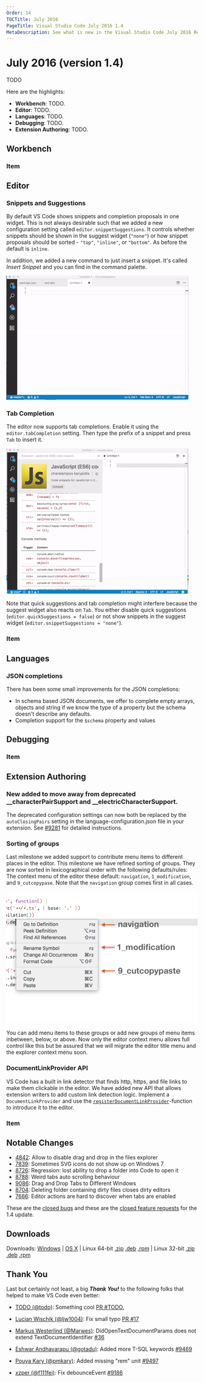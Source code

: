 ```yaml
---
Order: 14
TOCTitle: July 2016
PageTitle: Visual Studio Code July 2016 1.4
MetaDescription: See what is new in the Visual Studio Code July 2016 Release (1.4)
---
```


# July 2016 (version 1.4)

TODO 

Here are the highlights:

* **Workbench**: TODO.
* **Editor**: TODO.
* **Languages**: TODO.
* **Debugging**: TODO.
* **Extension Authoring**: TODO.

## Workbench

### Item

## Editor

### Snippets and Suggestions

By default VS Code shows snippets and completion proposals in one widget. This is not always desirable such that we added a new configuration setting called `editor.snippetSuggestions`. It controls whether snippets should be shown in the suggest widget (`"none"`) or how snippet proposals should be sorted - `"top"`, `"inline"`, or `"bottom"`. As before the default is `inline`. 

In addition, we added a new command to just insert a snippet. It's called _Insert Snippet_ and you can find in the command palette. 

![snippet insert](images/July_2016/insertSnippet.gif)


### Tab Completion

The editor now supports tab completions. Enable it using the `editor.tabCompletion` setting. Then type the prefix of a snippet and press `Tab` to insert it.

![tab completions](images/July_2016/tabCompletion.gif)

Note that quick suggestions and tab completion might interfere because the suggest widget also reacts on `Tab`. You either disable quick suggestions (`editor.quickSuggestions = false`) or not show snippets in the suggest widget (`editor.snippetSuggestions = "none"`).

### Item

## Languages

### JSON completions
There has been some small improvements for the JSON completions:
- In schema based JSON documents, we offer to complete empty arrays, objects and string if we know the type of a property but the schema doesn't describe any defaults.
- Completion support for the `$schema` property and values

## Debugging

### Item

## Extension Authoring

### New added to move away from deprecated __characterPairSupport and __electricCharacterSupport.
The deprecated configuration settings can now both be replaced by the `autoClosingPairs` setting in the language-configuration.json file in your extension. See [#9281](https://github.com/Microsoft/vscode/issues/9281) for detailed instructions.

### Sorting of groups

Last milestone we added support to contribute menu items to different places in the editor. This milestone we have refined sorting of groups. They are now sorted in lexicographical order with the following defaults/rules: The context menu of the editor these default: `navigation`, `1_modification`, and `9_cutcopypase`. Note that the `navigation` group comes first in all cases.

![Meny Group Sorting](images/July_2016/groupSorting.png)

You can add menu items to these groups or add new groups of menu items inbetween, below, or above. Now only the editor context menu allows full control like this but be assured that we will migrate the editor title menu and the explorer context menu soon.

### DocumentLinkProvider API

VS Code has a built in link detector that finds http, https, and file links to make them clickable in the editor. We have added new API that allows extension writers to add custom link detection logic. Implement a `DocumentLinkProvider` and use the [`registerDocumentLinkProvider`](https://github.com/Microsoft/vscode/blob/master/src/vs/vscode.d.ts#L3814)-function to introduce it to the editor.

### Item

## Notable Changes

* [4842](https://github.com/Microsoft/vscode/issues/4842): Allow to disable drag and drop in the files explorer
* [7839](https://github.com/Microsoft/vscode/issues/7839): Sometimes SVG icons do not show up on Windows 7
* [8726](https://github.com/Microsoft/vscode/issues/8726): Regression: lost ability to drop a folder into Code to open it
* [8788](https://github.com/Microsoft/vscode/issues/8788): Weird tabs auto scrolling behaviour
* [9086](https://github.com/Microsoft/vscode/issues/9086): Drag and Drop Tabs to Different Windows
* [8704](https://github.com/Microsoft/vscode/issues/8704): Deleting folder containing dirty files closes dirty editors
* [7666](https://github.com/Microsoft/vscode/issues/7666): Editor actions are hard to discover when tabs are enabled

These are the [closed bugs](https://github.com/Microsoft/vscode/issues?q=is%3Aissue+label%3Abug+milestone%3A%22July+2016%22+is%3Aclosed) and these are the [closed feature requests](https://github.com/Microsoft/vscode/issues?q=is%3Aissue+milestone%3A%22July+2016%22+is%3Aclosed+label%3Afeature-request) for the 1.4 update.

## Downloads

Downloads: [Windows](https://az764295.vo.msecnd.net/stable/e6b4afa53e9c0f54edef1673de9001e9f0f547ae/VSCodeSetup-stable.exe) |
[OS X](https://az764295.vo.msecnd.net/stable/e6b4afa53e9c0f54edef1673de9001e9f0f547ae/VSCode-darwin-stable.zip) | Linux 64-bit [.zip](https://az764295.vo.msecnd.net/stable/e6b4afa53e9c0f54edef1673de9001e9f0f547ae/VSCode-linux-x64-stable.zip) [.deb](https://az764295.vo.msecnd.net/stable/e6b4afa53e9c0f54edef1673de9001e9f0f547ae/code_1.3.1-1468329898_amd64.deb) [.rpm](https://az764295.vo.msecnd.net/stable/e6b4afa53e9c0f54edef1673de9001e9f0f547ae/code-1.3.1-1468329898.el7.x86_64.rpm) | Linux 32-bit [.zip](https://az764295.vo.msecnd.net/stable/e6b4afa53e9c0f54edef1673de9001e9f0f547ae/VSCode-linux-ia32-stable.zip) [.deb](https://az764295.vo.msecnd.net/stable/e6b4afa53e9c0f54edef1673de9001e9f0f547ae/code_1.3.1-1468330706_i386.deb) [.rpm](https://az764295.vo.msecnd.net/stable/e6b4afa53e9c0f54edef1673de9001e9f0f547ae/code-1.3.1-1468330706.el7.i386.rpm)

## Thank You

Last but certainly not least, a big *__Thank You!__* to the following folks that helped to make VS Code even better:

* [TODO (@todo)](https://github.com/todo): Something cool [PR #TODO](https://github.com/Microsoft/vscode/pull/TODO), 

* [Lucian Wischik (@ljw1004)](https://github.com/ljw1004): Fix small typo [PR #17](https://github.com/Microsoft/vscode-languageserver-node-example/pull/17)
* [Markus Westerlind (@Marwes)](https://github.com/Marwes): DidOpenTextDocumentParams does not extend TextDocumentIdentifier [#36](https://github.com/Microsoft/language-server-protocol/pull/36)
* [Eshwar Andhavarapu (@gotadu)](https://github.com/gontadu): Added more T-SQL keywords [#9469](https://github.com/Microsoft/vscode/pull/9469)
* [Pouya Kary (@pmkary)](https://github.com/pmkary): Added missing "rem" unit [#9497](https://github.com/Microsoft/vscode/pull/9497)
* [xzper (@f111fei)](https://github.com/f111fei): Fix debounceEvent [#9186](https://github.com/Microsoft/vscode/pull/9186)